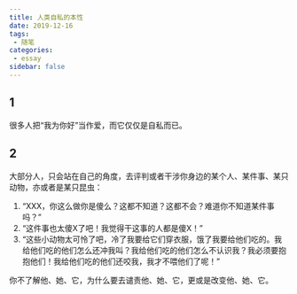 ```yaml
---
title: 人类自私的本性
date: 2019-12-16
tags:
 - 随笔    
categories: 
 - essay
sidebar: false
---
```


## 1

很多人把“我为你好”当作爱，而它仅仅是自私而已。

## 2

大部分人，只会站在自己的角度，去评判或者干涉你身边的某个人、某件事、某只动物，亦或者是某只昆虫：

1. “XXX，你这么做你是傻么？这都不知道？这都不会？难道你不知道某件事吗？”
2. “这件事也太傻X了吧！我觉得干这事的人都是傻X！”
3. “这些小动物太可怜了吧，冷了我要给它们穿衣服，饿了我要给他们吃的。我给他们吃的他们怎么还冲我叫？我给他们吃的他们怎么不认识我？我必须要抱抱他们！我给他们吃的他们还咬我，我才不喂他们了呢！”

你不了解他、她、它，为什么要去谴责他、她、它，更或是改变他、她、它。


